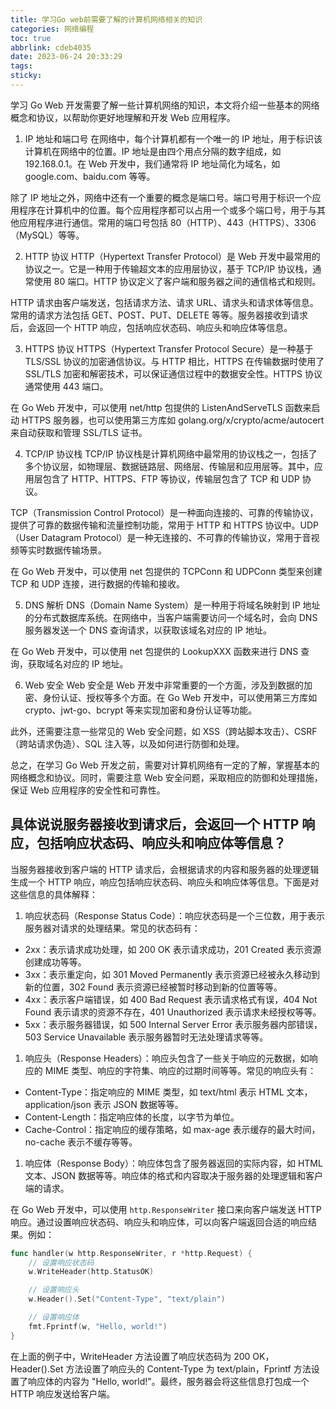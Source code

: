 ```yaml
---
title: 学习Go web前需要了解的计算机网络相关的知识
categories: 网络编程
toc: true
abbrlink: cdeb4035
date: 2023-06-24 20:33:29
tags:
sticky:
---
```


学习 Go Web 开发需要了解一些计算机网络的知识，本文将介绍一些基本的网络概念和协议，以帮助你更好地理解和开发 Web 应用程序。

<!-- more -->

1. IP 地址和端口号
在网络中，每个计算机都有一个唯一的 IP 地址，用于标识该计算机在网络中的位置。IP 地址是由四个用点分隔的数字组成，如 192.168.0.1。在 Web 开发中，我们通常将 IP 地址简化为域名，如 google.com、baidu.com 等等。

除了 IP 地址之外，网络中还有一个重要的概念是端口号。端口号用于标识一个应用程序在计算机中的位置。每个应用程序都可以占用一个或多个端口号，用于与其他应用程序进行通信。常用的端口号包括 80（HTTP）、443（HTTPS）、3306（MySQL）等等。

2. HTTP 协议
HTTP（Hypertext Transfer Protocol）是 Web 开发中最常用的协议之一。它是一种用于传输超文本的应用层协议，基于 TCP/IP 协议栈，通常使用 80 端口。HTTP 协议定义了客户端和服务器之间的通信格式和规则。

HTTP 请求由客户端发送，包括请求方法、请求 URL、请求头和请求体等信息。常用的请求方法包括 GET、POST、PUT、DELETE 等等。服务器接收到请求后，会返回一个 HTTP 响应，包括响应状态码、响应头和响应体等信息。

3. HTTPS 协议
HTTPS（Hypertext Transfer Protocol Secure）是一种基于 TLS/SSL 协议的加密通信协议。与 HTTP 相比，HTTPS 在传输数据时使用了 SSL/TLS 加密和解密技术，可以保证通信过程中的数据安全性。HTTPS 协议通常使用 443 端口。

在 Go Web 开发中，可以使用 net/http 包提供的 ListenAndServeTLS 函数来启动 HTTPS 服务器，也可以使用第三方库如 golang.org/x/crypto/acme/autocert 来自动获取和管理 SSL/TLS 证书。

4. TCP/IP 协议栈
TCP/IP 协议栈是计算机网络中最常用的协议栈之一，包括了多个协议层，如物理层、数据链路层、网络层、传输层和应用层等。其中，应用层包含了 HTTP、HTTPS、FTP 等协议，传输层包含了 TCP 和 UDP 协议。

TCP（Transmission Control Protocol）是一种面向连接的、可靠的传输协议，提供了可靠的数据传输和流量控制功能，常用于 HTTP 和 HTTPS 协议中。UDP（User Datagram Protocol）是一种无连接的、不可靠的传输协议，常用于音视频等实时数据传输场景。

在 Go Web 开发中，可以使用 net 包提供的 TCPConn 和 UDPConn 类型来创建 TCP 和 UDP 连接，进行数据的传输和接收。

5. DNS 解析
DNS（Domain Name System）是一种用于将域名映射到 IP 地址的分布式数据库系统。在网络中，当客户端需要访问一个域名时，会向 DNS 服务器发送一个 DNS 查询请求，以获取该域名对应的 IP 地址。

在 Go Web 开发中，可以使用 net 包提供的 LookupXXX 函数来进行 DNS 查询，获取域名对应的 IP 地址。

6. Web 安全
Web 安全是 Web 开发中非常重要的一个方面，涉及到数据的加密、身份认证、授权等多个方面。在 Go Web 开发中，可以使用第三方库如 crypto、jwt-go、bcrypt 等来实现加密和身份认证等功能。

此外，还需要注意一些常见的 Web 安全问题，如 XSS（跨站脚本攻击）、CSRF（跨站请求伪造）、SQL 注入等，以及如何进行防御和处理。

总之，在学习 Go Web 开发之前，需要对计算机网络有一定的了解，掌握基本的网络概念和协议。同时，需要注意 Web 安全问题，采取相应的防御和处理措施，保证 Web 应用程序的安全性和可靠性。

## 具体说说服务器接收到请求后，会返回一个 HTTP 响应，包括响应状态码、响应头和响应体等信息？
当服务器接收到客户端的 HTTP 请求后，会根据请求的内容和服务器的处理逻辑生成一个 HTTP 响应，响应包括响应状态码、响应头和响应体等信息。下面是对这些信息的具体解释：

1. 响应状态码（Response Status Code）：响应状态码是一个三位数，用于表示服务器对请求的处理结果。常见的状态码有：

- 2xx：表示请求成功处理，如 200 OK 表示请求成功，201 Created 表示资源创建成功等等。
- 3xx：表示重定向，如 301 Moved Permanently 表示资源已经被永久移动到新的位置，302 Found 表示资源已经被暂时移动到新的位置等等。
- 4xx：表示客户端错误，如 400 Bad Request 表示请求格式有误，404 Not Found 表示请求的资源不存在，401 Unauthorized 表示请求未经授权等等。
- 5xx：表示服务器错误，如 500 Internal Server Error 表示服务器内部错误，503 Service Unavailable 表示服务器暂时无法处理请求等等。

1. 响应头（Response Headers）：响应头包含了一些关于响应的元数据，如响应的 MIME 类型、响应的字符集、响应的过期时间等等。常见的响应头有：

- Content-Type：指定响应的 MIME 类型，如 text/html 表示 HTML 文本，application/json 表示 JSON 数据等等。
- Content-Length：指定响应体的长度，以字节为单位。
- Cache-Control：指定响应的缓存策略，如 max-age 表示缓存的最大时间，no-cache 表示不缓存等等。

1. 响应体（Response Body）：响应体包含了服务器返回的实际内容，如 HTML 文本、JSON 数据等等。响应体的格式和内容取决于服务器的处理逻辑和客户端的请求。

在 Go Web 开发中，可以使用 `http.ResponseWriter` 接口来向客户端发送 HTTP 响应。通过设置响应状态码、响应头和响应体，可以向客户端返回合适的响应结果。例如：
```go
func handler(w http.ResponseWriter, r *http.Request) {
    // 设置响应状态码
    w.WriteHeader(http.StatusOK)

    // 设置响应头
    w.Header().Set("Content-Type", "text/plain")

    // 设置响应体
    fmt.Fprintf(w, "Hello, world!")
}
```
在上面的例子中，WriteHeader 方法设置了响应状态码为 200 OK，Header().Set 方法设置了响应头的 Content-Type 为 text/plain，Fprintf 方法设置了响应体的内容为 "Hello, world!"。最终，服务器会将这些信息打包成一个 HTTP 响应发送给客户端。